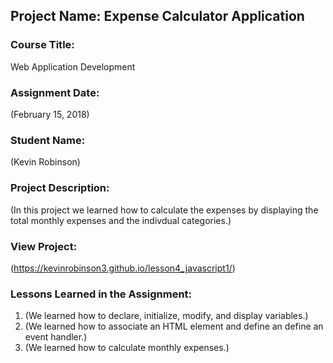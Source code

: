 ## Project Name:  Expense Calculator Application

### Course Title:
Web Application Development

### Assignment Date:  
(February 15, 2018)

### Student Name:  
(Kevin Robinson)

### Project Description:
(In this project we learned how to calculate the expenses by displaying the total monthly expenses and the indivdual categories.)

### View Project:
(https://kevinrobinson3.github.io/lesson4_javascript1/)

### Lessons Learned in the Assignment:
1. (We learned how to declare, initialize, modify, and display variables.)
2. (We learned how to associate an HTML element and define an define an event handler.)
3. (We learned how to calculate monthly expenses.)




